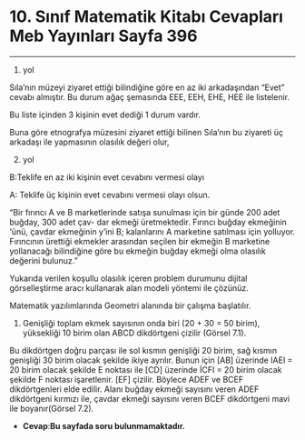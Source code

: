 # 10. Sınıf Matematik Kitabı Cevapları Meb Yayınları Sayfa 396

---

1. yol

 Sıla’nın müzeyi ziyaret ettiği bilindiğine göre en az iki arkadaşından “Evet” cevabı almıştır. Bu durum ağaç şemasında EEE, EEH, EHE, HEE ile listelenir.

 Bu liste içinden 3 kişinin evet dediği 1 durum vardır.

 Buna göre etnografya müzesini ziyaret ettiği bilinen Sıla’nın bu ziyareti üç arkadaşı ile yapmasının olasılık değeri olur,

 2. yol

 B:Teklife en az iki kişinin evet cevabını vermesi olayı

 A: Teklife üç kişinin evet cevabını vermesi olayı olsun.

“Bir fırıncı A ve B marketlerinde satışa sunulması için bir günde 200 adet buğday, 300 adet çav- dar ekmeği üretmektedir. Fırıncı buğday ekmeğinin ‘ünü, çavdar ekmeğinin y’ini B; kalanlarını A marketine satılması için yolluyor. Fırıncının ürettiği ekmekler arasından seçilen bir ekmeğin B marketine yollanacağı bilindiğine göre bu ekmeğin buğday ekmeği olma olasılık değerini bulunuz.”

 Yukarıda verilen koşullu olasılık içeren problem durumunu dijital görselleştirme aracı kullanarak alan modeli yöntemi ile çözünüz.

Matematik yazılımlarında Geometri alanında bir çalışma başlatılır.

 1. Genişliği toplam ekmek sayısının onda biri (20 + 30 = 50 birim), yüksekliği 10 birim olan ABCD dikdörtgeni çizilir (Görsel 7.1).

Bu dikdörtgen doğru parçası ile sol kısmın genişliği 20 birim, sağ kısmın genişliği 30 birim olacak şekilde ikiye ayrılır. Bunun için [AB] üzerinde IAEI = 20 birim olacak şekilde E noktası ile [CD] üzerinde İCFI = 20 birim olacak şekilde F noktası işaretlenir. [EF] çizilir. Böylece ADEF ve BCEF dikdörtgenleri elde edilir. Alanı buğday ekmeği sayısını veren ADEF dikdörtgeni kırmızı ile, çavdar ekmeği sayısını veren BCEF dikdörtgeni mavi ile boyanır(Görsel 7.2).

-   **Cevap**:**Bu sayfada soru bulunmamaktadır.**